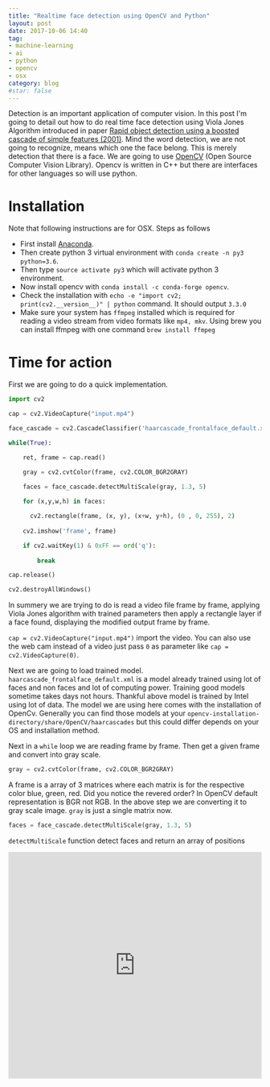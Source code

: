 ```yaml
---
title: "Realtime face detection using OpenCV and Python"
layout: post
date: 2017-10-06 14:40
tag:
- machine-learning
- ai
- python
- opencv
- osx
category: blog
#star: false
---
```


Detection is an important application of computer vision. In this post I'm going to detail out how to do real time face detection using Viola Jones Algorithm introduced in paper [Rapid object detection using a boosted cascade of simple features (2001)](http://citeseerx.ist.psu.edu/viewdoc/summary?doi=10.1.1.10.6807). Mind the word detection, we are not going to recognize, means which one the face belong. This is merely detection that there is a face. We are going to use [OpenCV](https://opencv.org) (Open Source Computer Vision Library). Opencv is written in C++ but there are interfaces for other languages so will use python.

# Installation

Note that following instructions are for OSX. Steps as follows

* First install [Anaconda](https://www.anaconda.com/download/). 
* Then create python 3 virtual environment with `conda create -n py3 python=3.6`. 
* Then type `source activate py3` which will activate python 3 environment. 
* Now install opencv with `conda install -c conda-forge opencv`.
* Check the installation with `echo -e "import cv2; print(cv2.__version__)" | python` command. It should output `3.3.0`
* Make sure your system has `ffmpeg` installed which is required for reading a video stream from video formats like `mp4, mkv`. Using brew you can install ffmpeg with one command `brew install ffmpeg`

# Time for action

First we are going to do a quick implementation.

```python
import cv2

cap = cv2.VideoCapture("input.mp4")

face_cascade = cv2.CascadeClassifier('haarcascade_frontalface_default.xml')

while(True):

    ret, frame = cap.read()

    gray = cv2.cvtColor(frame, cv2.COLOR_BGR2GRAY)

    faces = face_cascade.detectMultiScale(gray, 1.3, 5) 
    
    for (x,y,w,h) in faces:

      cv2.rectangle(frame, (x, y), (x+w, y+h), (0 , 0, 255), 2)
    
    cv2.imshow('frame', frame)

    if cv2.waitKey(1) & 0xFF == ord('q'):
        
        break

cap.release()

cv2.destroyAllWindows()
```

In summery we are trying to do is read a video file frame by frame, applying Viola Jones algorithm with trained parameters then apply a rectangle layer if a face found, displaying the modified output frame by frame. 

`cap = cv2.VideoCapture("input.mp4")` import the video. You can also use the web cam instead of a video just pass `0` as parameter like `cap = cv2.VideoCapture(0)`. 

Next we are going to load trained model. `haarcascade_frontalface_default.xml` is a model already trained using lot of faces and non faces and lot of computing power. Training good models sometime takes days not hours. Thankful above model is trained by Intel using lot of data. The model we are using here comes with the installation of OpenCv. Generally you can find those models at your `opencv-installation-directory/share/OpenCV/haarcascades` but this could differ depends on your OS and installation method. 

Next in a `while` loop we are reading frame by frame. Then get a given frame and convert into gray scale.

```python
gray = cv2.cvtColor(frame, cv2.COLOR_BGR2GRAY)
```

A frame is a array of 3 matrices where each matrix is for the respective color blue, green, red. Did you notice the revered order? In OpenCV default representation is BGR not RGB. In the above step we are converting it to gray scale image. `gray` is just a single matrix now. 

```python
faces = face_cascade.detectMultiScale(gray, 1.3, 5) 
```

`detectMultiScale` function detect faces and return an array of positions

<iframe width="100%" height="450" src="https://www.youtube.com/embed/eAJwY8fQvXs" frameborder="0" allowfullscreen></iframe>